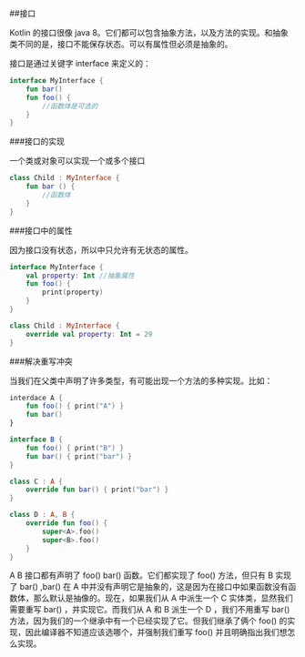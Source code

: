 ##接口

Kotlin 的接口很像 java 8。它们都可以包含抽象方法，以及方法的实现。和抽象类不同的是，接口不能保存状态。可以有属性但必须是抽象的。

接口是通过关键字 interface 来定义的：

```kotlin
interface MyInterface {
	fun bar()
	fun foo() {
		//函数体是可选的
	}
}
```

###接口的实现

一个类或对象可以实现一个或多个接口

```kotlin
class Child : MyInterface {
	fun bar () {
		//函数体
	}
}
```

###接口中的属性

因为接口没有状态，所以中只允许有无状态的属性。

```kotlin
interface MyInterface {
	val property: Int //抽象属性
	fun foo() {
		print(property)
	}
}

class Child : MyInterface {
	override val property: Int = 29
}
```

###解决重写冲突

当我们在父类中声明了许多类型，有可能出现一个方法的多种实现。比如：

```kotlin
interdace A {
	fun foo() { print("A") }
	fun bar()
}

interface B {
	fun foo() { print("B") }
	fun bar() { print("bar") }
}

class C : A {
	override fun bar() { print("bar") }
}

class D : A, B {
	override fun foo() {
		super<A>.foo()
		super<B>.foo()
	}
}
```

A B 接口都有声明了 foo() bar() 函数。它们都实现了 foo() 方法，但只有 B 实现了 bar() ,bar() 在 A 中并没有声明它是抽象的，这是因为在接口中如果函数没有函数体，那么默认是抽像的。现在，如果我们从 A 中派生一个 C 实体类，显然我们需要重写 bar() ，并实现它。而我们从 A 和 B 派生一个 D ，我们不用重写 bar() 方法，因为我们的一个继承中有一个已经实现了它。但我们继承了俩个 foo() 的实现，因此编译器不知道应该选哪个，并强制我们重写 foo() 并且明确指出我们想怎么实现。
